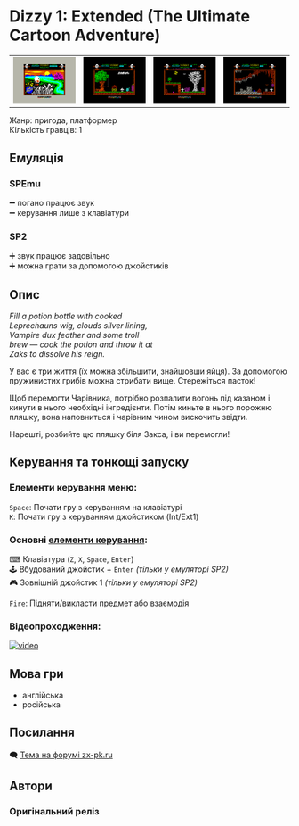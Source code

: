# Dizzy 1: Extended (The Ultimate Cartoon Adventure)

| | | | |
| --- | --- | --- | --- |
|![screen1](screenshots/scrn_dizzy1-ext_01.png)|![screen2](screenshots/scrn_dizzy1-ext_02.png)|![screen3](screenshots/scrn_dizzy1-ext_03.png)|![screen4](screenshots/scrn_dizzy1-ext_04.png)|

Жанр: пригода, платформер  
Кількість гравців: 1

## Емуляція
### SPEmu
➖ погано працює звук  
➖ керування лише з клавіатури  
### SP2
➕ звук працює задовільно  
➕ можна грати за допомогою джойстиків  

## Опис
*Fill a potion bottle with cooked*  
*Leprechauns wig, clouds silver lining,*  
*Vampire dux feather and some troll*  
*brew — cook the potion and throw it at*  
*Zaks to dissolve his reign.*  

У вас є три життя (їх можна збільшити, знайшовши яйця).
За допомогою пружинистих грибів можна стрибати вище.
Стережіться пасток!

Щоб перемогти Чарівника, потрібно розпалити вогонь під казаном і кинути в нього необхідні інгредієнти.
Потім киньте в нього порожню пляшку, вона наповниться і чарівним чином вискочить звідти.

Нарешті, розбийте цю пляшку біля Закса, і ви перемогли!

## Керування та тонкощі запуску
### Елементи керування меню:

`Space`: Почати гру з керуванням на клавіатурі  
`K`: Почати гру з керуванням джойстиком (Int/Ext1)  

### Основні [елементи керування](../controllers.md):
⌨ Клавіатура (`Z`, `X`, `Space`, `Enter`)  
🕹 Вбудований джойстик + `Enter` *(тільки у емуляторі SP2)*  
🎮 Зовнішній джойстик 1 *(тільки у емуляторі SP2)*  

`Fire`: Підняти/викласти предмет або взаємодія

### Відеопроходження:
[![video](https://img.youtube.com/vi/guNCHODHj3o/0.jpg)](https://www.youtube.com/watch?v=guNCHODHj3o)

## Мова гри
 - англійська
 - російська

## Посилання

🗨 [Тема на форумі zx-pk.ru](https://zx-pk.ru/threads/32932-dizzy-1-48k-extended-version-2021.html)  

## Автори
### Оригінальний реліз
